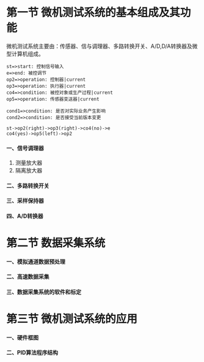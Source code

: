 # 第一节 微机测试系统的基本组成及其功能

微机测试系统主要由：传感器、信与调理器、多路转换开关、A/D,D/A转换器及微型计算机组成。

```flow
st=>start: 控制信号输入
e=>end: 被控调节
op2=>operation: 控制器|current
op3=>operation: 执行器|current
co4=>condition: 被控对象或生产过程|current
op5=>operation: 传感器变送器|current 
 
cond1=>condition: 是否对实际业务产生影响
cond2=>condition: 是否接受当前版本变更
 
st->op2(right)->op3(right)->co4(no)->e
co4(yes)->op5(left)->op2
```

#### 一、信号调理器

1. 测量放大器
2. 隔离放大器

#### 二、多路转换开关

#### 三、采样保持器

#### 四、A/D转换器

# 第二节 数据采集系统

#### 一、模拟通道数据预处理

#### 二、高速数据采集

#### 三、数据采集系统的软件和标定

# 第三节 微机测试系统的应用

#### 一、硬件框图

#### 二、PID算法程序结构

